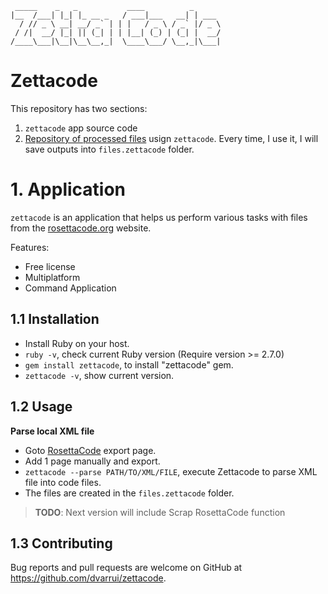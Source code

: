 
```
 _____    _   _           ____          _      
|__  /___| |_| |_ __ _   / ___|___   __| | ___
  / // _ \ __| __/ _` | | |   / _ \ / _` |/ _ \
 / /|  __/ |_| || (_| | | |__| (_) | (_| |  __/
/____\___|\__|\__\__,_|  \____\___/ \__,_|\___|
```

# Zettacode

This repository has two sections:
1. `zettacode` app source code
2. [Repository of processed files](files.zettacode) usign `zettacode`. Every time, I use it, I will save outputs into `files.zettacode` folder.

# 1. Application

`zettacode` is an application that helps us perform various tasks with files from the [rosettacode.org](https://rosettacode.org/wiki/Rosetta_Code) website.

Features:

* Free license
* Multiplatform
* Command Application

## 1.1 Installation

* Install Ruby on your host.
* `ruby -v`, check current Ruby version (Require version >= 2.7.0) 
* `gem install zettacode`, to install "zettacode" gem.
* `zettacode -v`, show current version.

## 1.2 Usage

**Parse local XML file**
* Goto [RosettaCode](https://rosettacode.org/wiki/Special:Export) export page.
* Add 1 page manually and export.
* `zettacode --parse PATH/TO/XML/FILE`, execute Zettacode to parse XML file into code files.
* The files are created in the `files.zettacode` folder.

> **TODO**:
> Next version will include Scrap RosettaCode function


## 1.3 Contributing

Bug reports and pull requests are welcome on GitHub at https://github.com/dvarrui/zettacode.

